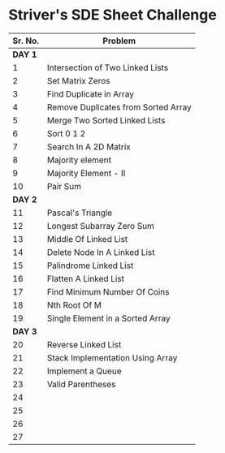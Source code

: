 # Striver's SDE Sheet Challenge

| Sr. No.  | Problem |
| ------------- | ------------- |
|   **DAY 1**  |
| 1 | Intersection of Two Linked Lists  |
| 2 | Set Matrix Zeros  |
| 3 | Find Duplicate in Array |
| 4 | Remove Duplicates from Sorted Array |
| 5 | Merge Two Sorted Linked Lists |
| 6 | Sort 0 1 2 |
| 7 | Search In A 2D Matrix |
| 8 | Majority element |
| 9 | Majority Element - II |
| 10 | Pair Sum |
|   **DAY 2**  |
| 11 | Pascal's Triangle |
| 12 | Longest Subarray Zero Sum |
| 13 | Middle Of Linked List |
| 14 | Delete Node In A Linked List |
| 15 | Palindrome Linked List |
| 16 | Flatten A Linked List |
| 17 | Find Minimum Number Of Coins |
| 18 | Nth Root Of M |
| 19 | Single Element in a Sorted Array |
|   **DAY 3**  |
| 20 | Reverse Linked List |
| 21 | Stack Implementation Using Array |
| 22 | Implement a Queue |
| 23 | Valid Parentheses |
| 24 ||
| 25 ||
| 26 ||
| 27 ||
